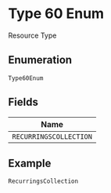
# Type 60 Enum

Resource Type

## Enumeration

`Type60Enum`

## Fields

| Name |
|  --- |
| `RECURRINGSCOLLECTION` |

## Example

```
RecurringsCollection
```


